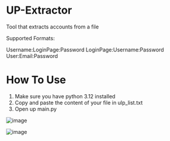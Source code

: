 # UP-Extractor
Tool that extracts accounts from a file

Supported Formats:

Username:LoginPage:Password
LoginPage:Username:Password
User:Email:Password

# How To Use

1. Make sure you have python 3.12 installed
2. Copy and paste the content of your file in ulp_list.txt
3. Open up main.py 

![image](https://github.com/user-attachments/assets/d5b69de8-6d56-4c74-976b-eb9725bc43d8)


![image](https://github.com/user-attachments/assets/9d323a02-c8e5-4991-98ea-1f142d7c550a)
